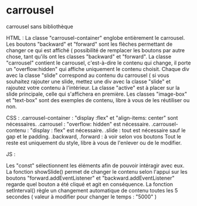 # carrousel
carrousel sans bibliothèque

HTML :
La classe "carrousel-container" englobe entièrement le carrousel.
Les boutons "backward" et "forward" sont les flèches permettant de changer ce qui est affiché ( possibilité de remplacer les boutons par autre chose, tant qu'ils ont les classes "backward" et "forward".
La classe "carrousel" contient le carrousel, c'est-à-dire le contenu qui change, il porte un "overflow:hidden" qui affiche uniquement le contenu choisit.
Chaque div avec la classe "slide" correspond au contenu du carrousel ( si vous souhaitez rajouter une slide, mettez une div avec la classe "slide" et rajoutez votre contenu à l'intérieur.
La classe "active" est à placer sur la slide principale, celle qui s'affichera en première. 
Les classes "image-box" et "text-box" sont des exemples de contenu, libre à vous de les réutiliser ou non.

CSS : 
.carrousel-container : "display :flex" et "align-items: center" sont nécessaires.
.carrousel : "overflow: hidden" est nécessaire.
.carrousel-contenu : "display : flex" est nécessaire.
.slide : tout est nécessaire sauf le gap et le padding.
.backward, .forward : à voir selon vos boutons
Tout le reste est uniquement du style, libre à vous de l'enlever ou de le modifier.

JS : 

Les "const" sélectionnent les éléments afin de pouvoir intéragir avec eux.
La fonction showSlide() permet de changer le contenu selon l'appui sur les boutons
"forward.addEventListener" et "backward.addEventListener" regarde quel bouton a été cliqué et agit en conséquence.
La fonction setInterval() règle un changement automatique de contenu toutes les 5 secondes ( valeur à modifier pour changer le temps : "5000" )
